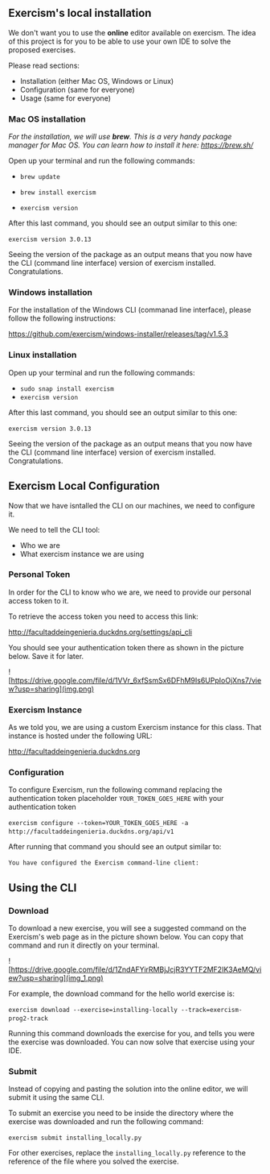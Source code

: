 ## Exercism's local installation

We don't want you to use the **online** editor available on exercism. The idea of this project is 
for you to be able to use your own IDE to solve the proposed exercises.

Please read sections:

- Installation (either Mac OS, Windows or Linux)
- Configuration (same for everyone)
- Usage (same for everyone)


### Mac OS installation

_For the installation, we will use **brew**. This is a very handy 
package manager for Mac OS. You can learn how to install it here: https://brew.sh/_


Open up your terminal and run the following commands:

- `brew update`

- `brew install exercism`

- `exercism version`

After this last command, you should see an output similar to this one:

`exercism version 3.0.13`

Seeing the version of the package as an output means that you 
now have the CLI (command line interface) version of exercism
installed. Congratulations.


### Windows installation

For the installation of the Windows CLI (commanad line interface), please follow
the following instructions:

https://github.com/exercism/windows-installer/releases/tag/v1.5.3

### Linux installation

Open up your terminal and run the following commands:

- `sudo snap install exercism`
- `exercism version`

After this last command, you should see an output similar to this one:

`exercism version 3.0.13`

Seeing the version of the package as an output means that you
now have the CLI (command line interface) version of exercism
installed. Congratulations.


## Exercism Local Configuration

Now that we have isntalled the CLI on our machines, we need to configure it.

We need to tell the CLI tool: 

- Who we are
- What exercism instance we are using

### Personal Token

In order for the CLI to know who we are, we need to provide our personal
access token to it. 

To retrieve the access token you need to access this link:

http://facultaddeingenieria.duckdns.org/settings/api_cli

You should see your authentication token there as shown in the picture below. Save it for later.

![https://drive.google.com/file/d/1VVr_6xfSsmSx6DFhM9Is6UPpIoOjXns7/view?usp=sharing](img.png)

### Exercism Instance

As we told you, we are using a custom Exercism instance for this class.
That instance is hosted under the following URL: 

http://facultaddeingenieria.duckdns.org

### Configuration

To configure Exercism, run the following command replacing the authentication token placeholder `YOUR_TOKEN_GOES_HERE`
with your authentication token

`exercism configure --token=YOUR_TOKEN_GOES_HERE -a http://facultaddeingenieria.duckdns.org/api/v1`

After running that command you should see an output similar to:

`You have configured the Exercism command-line client:`

## Using the CLI

### Download

To download a new exercise, you will see a suggested command on the Exercism's web page as in the picture shown below.
You can copy that command and run it directly on your terminal.

![https://drive.google.com/file/d/1ZndAFYirRMBjJcjR3YYTF2MF2IK3AeMQ/view?usp=sharing](img_1.png)

For example, the download command for the hello world exercise is:

`exercism download --exercise=installing-locally --track=exercism-prog2-track`

Running this command downloads the exercise for you, and tells you
were the exercise was downloaded. You can now solve that exercise using 
your IDE.

### Submit

Instead of copying and pasting the solution into the online editor, we will
submit it using the same CLI.

To submit an exercise you need to be inside the directory where the exercise
was downloaded and run the following command:


`exercism submit installing_locally.py`

For other exercises, replace the `installing_locally.py` reference to the reference
of the file where you solved the exercise.




